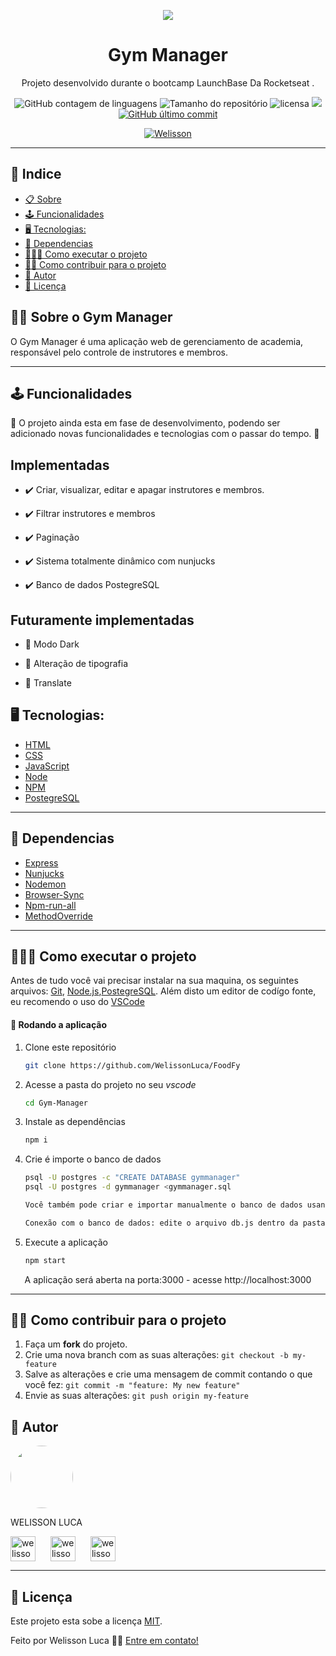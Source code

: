  <p align="center"> <img src="https://camo.githubusercontent.com/047366567218e6f144fb666cf9d0d1c2f34dc5a6e6af816aeead27d9f1e8350f/68747470733a2f2f73746f726167652e676f6f676c65617069732e636f6d2f676f6c64656e2d77696e642f626f6f7463616d702d6c61756e6368626173652f6c6f676f2e706e67"></p>

  <h1 align="center">  Gym Manager  </h1>

  <p align="center">Projeto desenvolvido durante o bootcamp <a href"https://rocketseat.com.br/">LaunchBase</a> Da <a href"https://rocketseat.com.br/"> Rocketseat</a> . </p>

<p align="center">


  <img alt="GitHub contagem de linguagens" src="https://img.shields.io/github/languages/count/WelissonLuca/Gym-Manager?color=%2304D361&style=plastic">

  <img alt="Tamanho do repositório" src="https://img.shields.io/github/languages/code-size/WelissonLuca/Gym-Manager?style=plastic">

  
  
  <img alt="licensa" src="https://img.shields.io/github/license/WelissonLuca/Gym-Manager?style=plastic">

  <img src="https://img.shields.io/github/forks/WelissonLuca/Gym-Manager?style=plastic">

<a href="https://github.com/WelissonLuca/FoodFy/tree/master/commits/master">
    <img alt="GitHub último commit" src="https://img.shields.io/github/last-commit/WelissonLuca/Gym-Manager?style=plastic">
  </a>

  <p align="center" ><a href="https://github.com/WelissonLuca" > <img alt="Welisson" src="https://img.shields.io/badge/Desenvolvido%20por-Welisson%20Luca-brightgreen"></a></p>

  

<hr>

## 📕 Indice


* [📋 Sobre](#📋-Sobre-o-Gym-Manager)
* [🕹 Funcionalidades](#🕹-Funcionalidades)
* [🖥 Tecnologias:](#🖥-Tecnologias)
* [🔌 Dependencias](#🔌-Dependencias)
* [👩🏿‍💻 Como executar o projeto](#👩🏿‍💻-Como-executar-o-projeto)
* [🏋️‍♀️ Como contribuir para o projeto](#🏋️‍♀️-Como-contribuir-para-o-projeto)
* [🦸 Autor](#🦸-Autor)
* [📝 Licença](#📝-Licença)


## 🏋️‍♀️ Sobre o Gym Manager

<p align="left"> O Gym Manager é uma aplicação web de gerenciamento de academia, responsável pelo controle de instrutores e membros.  </p>

<hr>

## 🕹 Funcionalidades

<p> 🚧 O projeto ainda esta em fase de desenvolvimento, podendo ser adicionado novas funcionalidades e tecnologias com o passar do tempo. 🚧</p>


## Implementadas
- ✔️ Criar, visualizar, editar e apagar instrutores e membros.

- ✔️ Filtrar instrutores e membros

- ✔️ Paginação

- ✔️ Sistema totalmente dinâmico com nunjucks
- ✔️ Banco de dados PostegreSQL 

## Futuramente implementadas
- 🚧 Modo Dark

- 🚧 Alteração de tipografia

- 🚧 Translate








## 🖥 Tecnologias:
- <a href="https://www.w3schools.com/html/">HTML</a>
- <a href="https://www.w3schools.com/css/default.asp">CSS</a>
- <a href="https://www.w3schools.com/js/default.asp">JavaScript</a>
- <a href="https://nodejs.org/en/">Node</a>
- <a href="https://www.npmjs.com/">NPM</a>
- <a href="https://www.postgresql.org/">PostegreSQL</a>

<hr>

 ## 🔌 Dependencias
- <a href="https://www.npmjs.com/package/express">Express</a>
- <a href="https://www.npmjs.com/package/nunjucks">Nunjucks</a>
- <a href="https://www.npmjs.com/package/nodemon">Nodemon</a>
- <a href="https://www.npmjs.com/package/browser-sync">Browser-Sync</a>
- <a href="https://www.npmjs.com/package/npm-run-all">Npm-run-all</a>
- <a href="https://www.npmjs.com/package/MethodOverride">MethodOverride</a>


<hr />

## 👩🏿‍💻 Como executar o projeto

Antes de tudo você vai precisar instalar na sua maquina, os seguintes arquivos:
[Git](https://git-scm.com), [Node.js](https://nodejs.org/en/),[PostegreSQL](https://nodejs.org/en/). 
Além disto um editor de codígo fonte, eu recomendo o uso do  [VSCode](https://code.visualstudio.com/)

#### 🧭 Rodando a aplicação

1. Clone este repositório

	```bash
	git clone https://github.com/WelissonLuca/FoodFy
	```

2. Acesse a pasta do projeto no seu *vscode*

	```bash
	cd Gym-Manager
	```

3. Instale as dependências

	```bash
	npm i
	```

4. Crie é importe o banco de dados
	```bash
	psql -U postgres -c "CREATE DATABASE gymmanager"
	psql -U postgres -d gymmanager <gymmanager.sql

	Você também pode criar e importar manualmente o banco de dados usando o Postbird ou pgAdmin.

	Conexão com o banco de dados: edite o arquivo db.js dentro da pasta src/config com o seu user e password do Postgres.	

	```	
	



5. Execute a aplicação 

	```bash
	npm start
	```



<p align="center">A aplicação será aberta na porta:3000 - acesse http://localhost:3000</p>
<hr>


## 🏋️‍♀️ Como contribuir para o projeto

1. Faça um **fork** do projeto.
2. Crie uma nova branch com as suas alterações: `git checkout -b my-feature`
3. Salve as alterações e crie uma mensagem de commit contando o que você fez: `git commit -m "feature: My new feature"`
4. Envie as suas alterações: `git push origin my-feature`

## 🦸 Autor

 <img style="border-radius: 50%;" src="https://avatars1.githubusercontent.com/u/62263143?s=460&u=2d740bbcbd193e223e104d59cca9a1b0b8831152&v=4" width="100px;" alt=""/>

<p>WELISSON LUCA</p> 
<p align="left">
<a href="https://www.linkedin.com/in/welisson-luca-assun%C3%A7%C3%A2o-vilar-483697189/" target="blank"><img align="center" src="https://cdn.iconscout.com/icon/free/png-64/linkedin-208-916919.png" alt="welisson luca" width="40" /></a>
<a href="mailto:welissonluca17@gmail.com?subject=Hello%20again" target="blank" style="margin:20px"><img align="center" src="https://cdn.iconscout.com/icon/free/png-64/google-search-engine-logo-sign-find-gmail-6-4981.png" alt="welisson luca" width="40" /></a>
<a href="https://api.whatsapp.com/send?phone=5591999145682&text=Informe%20seu%20nome%20%C3%A9%20qual%20o%20assunto.!" target="blank" ><img align="center" src="https://cdn.iconscout.com/icon/free/png-64/whatsapp-151-675795.png" alt="welisson luca" width="40" /></a>



</p>

<hr>

## 📝 Licença

Este projeto esta sobe a licença [MIT](./LICENSE).

Feito por Welisson Luca 👋🏻 [Entre em contato!](https://api.whatsapp.com/send?phone=5591999145682&text=Informe%20seu%20nome%20%C3%A9%20qual%20o%20assunto.!)












